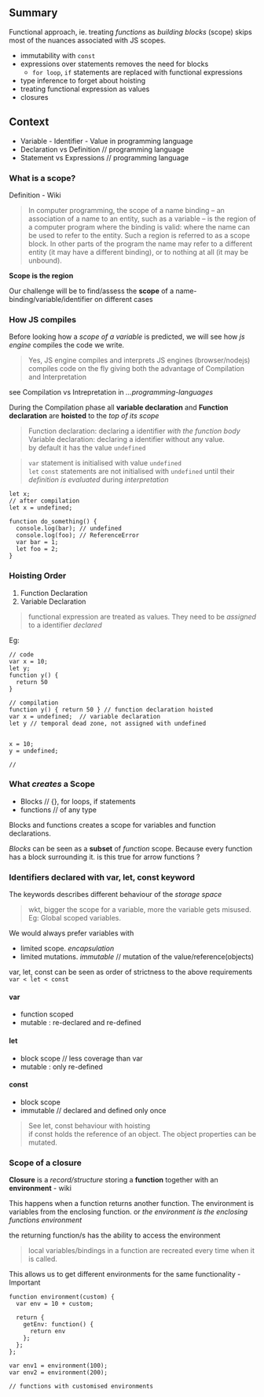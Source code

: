 ## Summary

Functional approach, ie. treating *functions* as *building blocks* (scope)
skips most of the nuances associated with JS scopes.

- immutability with `const`
- expressions over statements removes the need for blocks
  - `for loop`, `if` statements are replaced with functional expressions
- type inference to forget about hoisting
- treating functional expression as values
- closures


## Context
- Variable - Identifier - Value in programming language
- Declaration vs Definition // programming language
- Statement vs Expressions // programming language

### What is a scope?


Definition - Wiki
>In computer programming, the scope of a name binding – an association of a name to an entity, such as a variable – is the region of a computer program where the binding is valid: where the name can be used to refer to the entity. Such a region is referred to as a scope block. In other parts of the program the name may refer to a different entity (it may have a different binding), or to nothing at all (it may be unbound).

**Scope is the region**  

Our challenge will be to find/assess the **scope** of a name-binding/variable/identifier
on different cases

### How JS compiles
Before looking how a *scope of a variable* is predicted, we will see how *js engine*
compiles the code we write.

> Yes, JS engine compiles and interprets
> JS engines (browser/nodejs) compiles code on the fly giving
both the advantage of Compilation and Interpretation

see Compilation vs Intrepretation in *...programming-languages*

During the Compilation phase all **variable declaration** and
**Function declaration** are **hoisted** to the *top of its scope*

> Function declaration: declaring a identifier *with the function body*  
> Variable declaration: declaring a identifier without any value.  
> by default it has the value `undefined`


> `var` statement is initialised with value `undefined`  
> `let` `const` statements are not initialised with `undefined` until
their *definition is evaluated* during *interpretation*

```
let x;
// after compilation
let x = undefined;
```
```
function do_something() {
  console.log(bar); // undefined
  console.log(foo); // ReferenceError
  var bar = 1;
  let foo = 2;
}
```

### Hoisting Order
1. Function Declaration
2. Variable Declaration

>functional expression are treated as values. They need to be
*assigned* to a identifier *declared*

Eg:
```
// code
var x = 10;
let y;
function y() {
  return 50
}

// compilation
function y() { return 50 } // function declaration hoisted
var x = undefined;  // variable declaration
let y // temporal dead zone, not assigned with undefined


x = 10;
y = undefined;

//

```
### What *creates* a Scope
- Blocks     // {}, for loops, if statements
- functions  // of any type

Blocks and functions creates a scope for variables and function
declarations.

*Blocks* can be seen as a **subset** of *function* scope. Because every function
has a block surrounding it.
is this true for arrow functions ?


### Identifiers declared with var, let, const keyword
The keywords describes different behaviour of the *storage space*  

> wkt, bigger the scope for a variable, more the variable gets misused.
Eg: Global scoped variables.


We would always prefer variables with  
- limited scope. *encapsulation*
- limited mutations. *immutable* // mutation of the value/reference(objects)


var, let, const can be seen as order of strictness to the above requirements   
`var < let < const`

#### var
 - function scoped
 - mutable : re-declared and re-defined

#### let
  - block scope // less coverage than var
  - mutable : only re-defined

#### const
  - block scope
  - immutable // declared and defined only once

> See let, const behaviour with hoisting  
> if const holds the reference of an object. The object properties can
be mutated.


### Scope of a closure
**Closure** is a *record/structure* storing a **function** together with an **environment**  - wiki

This happens when a function returns another function.
The environment is variables from the enclosing function.
or *the environment is the enclosing functions environment*

the returning function/s has the ability to access the environment


>local variables/bindings in a function are recreated every time when it is called.

This allows us to get different environments for the same functionality - Important


```
function environment(custom) {
  var env = 10 + custom;

  return {
    getEnv: function() {
      return env
    };
  };
};

var env1 = environment(100);
var env2 = environment(200);

// functions with customised environments

```
